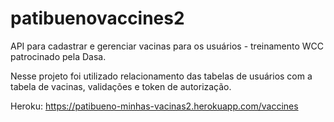 # patibuenovaccines2
API para cadastrar e gerenciar vacinas para os usuários - treinamento WCC patrocinado pela Dasa.

Nesse projeto foi utilizado relacionamento das tabelas de usuários com a tabela de vacinas, validações e token de autorização.

Heroku: https://patibueno-minhas-vacinas2.herokuapp.com/vaccines
